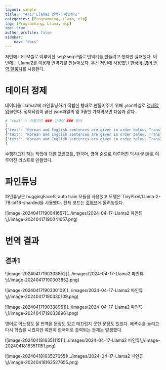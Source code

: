 ```yaml
---
layout: single
title:  "4/17 Llama2 번역기 파인튜닝"
categories: [Programming, Llama, nlp]
tag: [Programming, Llama, nlp]
toc: true
author_profile: false
sidebar:
    nav: "docs"
---
```


 저번에 LSTM셀로 이루어진 seq2seq모델로 번역기를 만들려고 했지만 실패했다. 이번에는 Llama2를 이용해 번역기를 만들어보자. 우선 저번에 사용했던 [한국어-영어 번역 말뭉치](https://aihub.or.kr/aihubdata/data/view.do?currMenu=115&topMenu=100&aihubDataSe=realm&dataSetSn=126)를 사용한다.

# 데이터 정제

데이터를 Llama2에 파인튜닝하기 적합한 형태로 만들어주기 위해 .json파일로 [정제작업](https://github.com/swyoo5/LlamaFineTuning/blob/main/2_%EB%8C%80%ED%99%94%EC%B2%B4_%EB%8D%B0%EC%9D%B4%ED%84%B0_%EC%A0%95%EC%A0%9C.ipynb)을한다. 정제작업이 끝난 json파일의 앞 3줄만 가져와보면 다음과 같다.

```python
# "text" : 프롬프트 ### 한국어 ### 영어
[
{"text": "Korean and English sentences are given in order below. Translate Korean sentences into English sentences. ### Korean : 이번 신제품 출시에 대한 시장의 반응은 어떤가요? ### English : How is the market's reaction to the newly released product?"},
{"text": "Korean and English sentences are given in order below. Translate Korean sentences into English sentences. ### Korean : 판매량이 지난번 제품보다 빠르게 늘고 있습니다. ### English : The sales increase is faster than the previous product."},
{"text": "Korean and English sentences are given in order below. Translate Korean sentences into English sentences. ### Korean : 그렇다면 공장에 연락해서 주문량을 더 늘려야겠네요. ### English : Then, we'll have to call the manufacturer and increase the volume of orders."}
] 
```

 수행하고자 하는 작업에 대한 프롬프트, 한국어, 영어 순으로 이루어진 딕셔너리들로 이루어진 리스트로 만들었다.

# 파인튜닝

파인튜닝은 huggingFace의 auto train 모듈을 사용했고 모델은 TinyPixel/Llama-2-7B-bf16-sharded을 사용했다. 전체 코드는 [깃허브](https://github.com/swyoo5/LlamaFineTuning/blob/main/2_%EB%8C%80%ED%99%94%EC%B2%B4_%EB%8D%B0%EC%9D%B4%ED%84%B0_Fine_Tuning.ipynb)에 올려놓았다.

![image-20240417190041657](../images/2024-04-17-Llama2 파인튜닝/image-20240417190041657.png)



# 번역 결과

## 결과1

![image-20240417190303852](../images/2024-04-17-Llama2 파인튜닝/image-20240417190303852.png)

![image-20240417190330109](../images/2024-04-17-Llama2 파인튜닝/image-20240417190330109.png)

![image-20240417190338961](../images/2024-04-17-Llama2 파인튜닝/image-20240417190338961.png)

영어로 어느정도 잘 번역된 문장도 있고 매끄럽지 못한 문장도 있었다.  에폭수를 늘리고 다시 학습을 시켰지만 여전히 한국어로 출력되는 문제는 발생했다.

![image-20240418163511151](../images/2024-04-17-Llama2 파인튜닝/image-20240418163511151.png)

![image-20240418163527655](../images/2024-04-17-Llama2 파인튜닝/image-20240418163527655.png)

